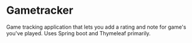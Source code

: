 # Gametracker
Game tracking application that lets you add a rating and note for game's you've played. Uses Spring boot and Thymeleaf primarily.
